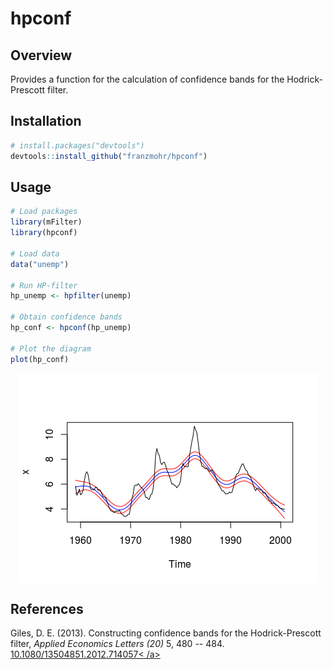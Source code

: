 
hpconf
======

Overview
--------

Provides a function for the calculation of confidence bands for the Hodrick-Prescott filter.

Installation
------------

``` r
# install.packages("devtools")
devtools::install_github("franzmohr/hpconf")
```

Usage
-----

``` r
# Load packages
library(mFilter)
library(hpconf)

# Load data
data("unemp")

# Run HP-filter
hp_unemp <- hpfilter(unemp)

# Obtain confidence bands
hp_conf <- hpconf(hp_unemp)

# Plot the diagram
plot(hp_conf)
```

<img src="README_files/figure-markdown_github/intervals-1.png" style="display: block; margin: auto;" />

References
----------

Giles, D. E. (2013). Constructing confidence bands for the Hodrick-Prescott filter, *Applied Economics Letters (20)* 5, 480 -- 484. <a href="https://doi.org/10.1080/13504851.2012.714057" target="_blank" >10.1080/13504851.2012.714057&lt; /a&gt;
